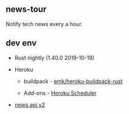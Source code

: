 ## news-tour

Notify tech news every a hour.

## dev env

- Rust nightly (1.40.0 2019-10-19)

- Heroku

  - buildpack - [emk/heroku-buildpack-rust](https://elements.heroku.com/buildpacks/emk/heroku-buildpack-rust)

  - Add-ons - [Heroku Scheduler](https://elements.heroku.com/addons/scheduler)

- [news api v2](https://newsapi.org/)

